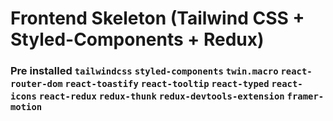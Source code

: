 # Frontend Skeleton (Tailwind CSS + Styled-Components + Redux)

### Pre installed `tailwindcss` `styled-components` `twin.macro` `react-router-dom` `react-toastify` `react-tooltip` `react-typed` `react-icons` `react-redux` `redux-thunk` `redux-devtools-extension` `framer-motion`

